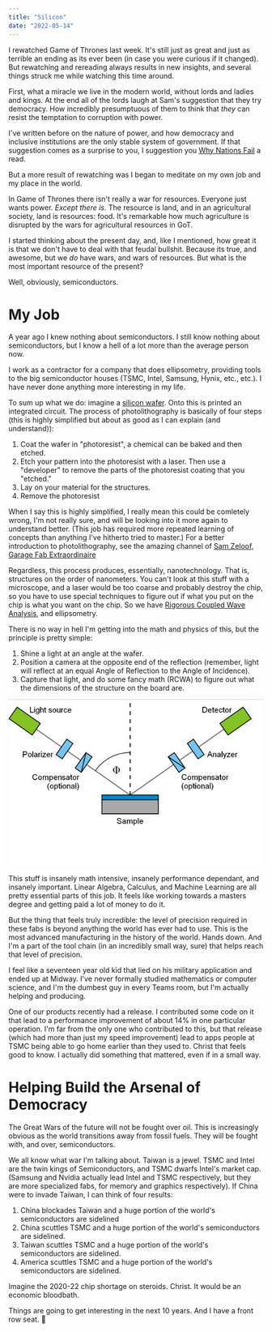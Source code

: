 ```yaml
---
title: "Silicon"
date: "2022-05-14"
---
```


I rewatched Game of Thrones last week. It's still just as great and just as
terrible an ending as its ever been (in case you were curious if it changed).
But rewatching and rereading always results in new insights, and several things
struck me while watching this time around.

First, what a miracle we live in the modern world, without lords and ladies and
kings. At the end all of the lords laugh at Sam's suggestion that they try
democracy. How incredibly presumptuous of them to think that _they_ can resist
the temptation to corruption with power.

I've written before on the nature of power, and how democracy and inclusive
institutions are the only stable system of government. If that suggestion comes
as a surprise to you, I suggestion you [Why Nations Fail][wnf] a read.

But a more result of rewatching was I began to meditate on my own job and my
place in the world.

In Game of Thrones there isn't really a war for resources. Everyone just wants
power. _Except there is._ The resource is land, and in an agricultural society,
land is resources: food. It's remarkable how much agriculture is disrupted by
the wars for agricultural resources in GoT.

I started thinking about the present day, and, like I mentioned, how great it is
that we don't have to deal with that feudal bullshit. Because its true, and
awesome, but we _do_ have wars, and wars of resources. But what is the most
important resource of the present?

Well, obviously, semiconductors.

# My Job

A year ago I knew nothing about semiconductors. I still know nothing about
semiconductors, but I know a hell of a lot more than the average person now.

I work as a contractor for a company that does ellipsometry, providing tools to
the big semiconductor houses (TSMC, Intel, Samsung, Hynix, etc., etc.). I have
never done anything more interesting in my life.

To sum up what we do: imagine a [silicon wafer][wafer]. Onto this is printed an
integrated circuit. The process of photolithography is basically of four steps
(this is highly simplified but about as good as I can explain (and understand)):

1. Coat the wafer in "photoresist", a chemical can be baked and then etched.
2. Etch your pattern into the photoresist with a laser. Then use a "developer"
   to remove the parts of the photoresist coating that you "etched."
3. Lay on your material for the structures.
4. Remove the photoresist

When I say this is highly simplified, I really mean this could be comletely
wrong, I'm not really sure, and will be looking into it more again to understand
better. (This job has required more repeated learning of concepts than anything
I've hitherto tried to master.) For a better introduction to photolithography,
see the amazing channel of [Sam Zeloof, Garage Fab Extraordinaire][zeloof]

Regardless, this process produces, essentially, nanotechnology. That is,
structures on the order of nanometers. You can't look at this stuff with a
microscope, and a laser would be too coarse and probably destroy the chip, so
you have to use special techniques to figure out if what you put on the chip is
what you want on the chip. So we have [Rigorous Coupled Wave Analysis][rcwa],
and ellipsometry.

There is no way in hell I'm getting into the math and physics of this, but the
principle is pretty simple:

1. Shine a light at an angle at the wafer.
2. Position a camera at the opposite end of the reflection (remember, light will
   reflect at an equal Angle of Reflection to the Angle of Incidence).
3. Capture that light, and do some fancy math (RCWA) to figure out what the
   dimensions of the structure on the board are.

![Ellipsometry](./images/ellipsometer.jpg)

This stuff is insanely math intensive, insanely performance dependant, and
insanely important. Linear Algebra, Calculus, and Machine Learning are all
pretty essential parts of this job. It feels like working towards a masters
degree and getting paid a lot of money to do it.

But the thing that feels truly incredible: the level of precision required in
these fabs is beyond anything the world has ever had to use. This is the
most advanced manufacturing in the history of the world. Hands down. And I'm a
part of the tool chain (in an incredibly small way, sure) that helps reach that
level of precision.

I feel like a seventeen year old kid that lied on his military application and
ended up at Midway. I've never formally studied mathematics or computer science,
and I'm the dumbest guy in every Teams room, but I'm actually helping and
producing.

One of our products recently had a release. I contributed some code on it that
lead to a performance improvement of about 14% in one particular operation. I'm
far from the only one who contributed to this, but that release (which had more
than just my speed improvement) lead to apps people at TSMC being able to go
home earlier than they used to. Christ that feels good to know. I actually did
something that mattered, even if in a small way.

# Helping Build the Arsenal of Democracy

The Great Wars of the future will not be fought over oil. This is increasingly
obvious as the world transitions away from fossil fuels. They will be fought
with, and over, semiconductors.

We all know what war I'm talking about. Taiwan is a jewel. TSMC and Intel are
the twin kings of Semiconductors, and TSMC dwarfs Intel's market cap. (Samsung
and Nvidia actually lead Intel and TSMC respectively, but they are more
specialized fabs, for memory and graphics respectively). If China were to invade
Taiwan, I can think of four results:

1. China blockades Taiwan and a huge portion of the world's semiconductors are
   sidelined
2. China scuttles TSMC and a huge portion of the world's semiconductors are
   sidelined.
3. Taiwan scuttles TSMC and a huge portion of the world's semiconductors are
   sidelined.
4. America scuttles TSMC and a huge portion of the world's semiconductors are
   sidelined.

Imagine the 2020-22 chip shortage on steroids. Christ. It would be an economic
bloodbath.

Things are going to get interesting in the next 10 years. And I have a front row
seat. 🫠

[wnf]: https://www.amazon.com/Why-Nations-Fail-Origins-Prosperity/dp/0307719227/ref=sr_1_1?crid=XQ5R3B73L02W&keywords=why+nations+fail&qid=1659731931&sprefix=why+nations+fail%2Caps%2C132&sr=8-1
[wafer]: https://en.wikipedia.org/wiki/Wafer_(electronics)
[zeloof]: https://www.youtube.com/c/SamZeloof
[rcwa]: https://en.wikipedia.org/wiki/Rigorous_coupled-wave_analysis
